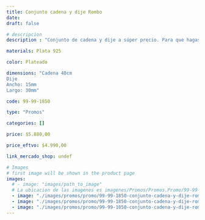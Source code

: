 ```yaml
---
title: Conjunto cadena y dije Rombo
date: 
draft: false

# descripcion
description : "Conjunto de cadena y dije a súper precio. Para que hagas los regalos más lindos y de la mejor calidad. Todo en plata 925. "

materials: Plata 925

color: Plateado

dimensions: "Cadena 40cm 
Dije
Ancho: 15mm 
Largo: 30mm"

code: 99-99-1850

type: "Promos"

categories: []

price: $5.880,00

price_eftvo: $4.990,00

link_mercado_shop: undef

# Images
# first image will be shown in the product page
images:
  # - image: "images/path_to_image"
  # La ubicacion de las imagenes es imagenes/Promos/Promos.Promo/99-99-1850-conjunto-cadena-y-dije-rombo
  - image: "./images/promos/promo/99-99-1850-conjunto-cadena-y-dije-rombo_a.jpg"
  - image: "./images/promos/promo/99-99-1850-conjunto-cadena-y-dije-rombo_b.jpg"
  - image: "./images/promos/promo/99-99-1850-conjunto-cadena-y-dije-rombo_c.jpg"
---
```

